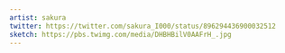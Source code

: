 ```yaml
---
artist: sakura
twitter: https://twitter.com/sakura_I000/status/896294436900032512
sketch: https://pbs.twimg.com/media/DHBHBilV0AAFrH_.jpg
---
```

